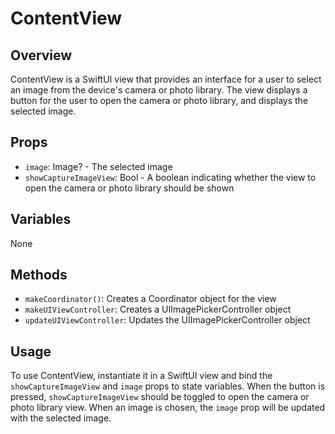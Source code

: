 # ContentView

## Overview
ContentView is a SwiftUI view that provides an interface for a user to select an image from the device's camera or photo library. The view displays a button for the user to open the camera or photo library, and displays the selected image. 

## Props
- `image`: Image? - The selected image
- `showCaptureImageView`: Bool - A boolean indicating whether the view to open the camera or photo library should be shown

## Variables
None

## Methods
- `makeCoordinator()`: Creates a Coordinator object for the view
- `makeUIViewController`: Creates a UIImagePickerController object
- `updateUIViewController`: Updates the UIImagePickerController object

## Usage
To use ContentView, instantiate it in a SwiftUI view and bind the `showCaptureImageView` and `image` props to state variables. When the button is pressed, `showCaptureImageView` should be toggled to open the camera or photo library view. When an image is chosen, the `image` prop will be updated with the selected image.